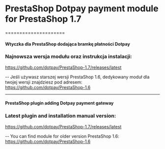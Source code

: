 # PrestaShop Dotpay payment module for  PrestaShop 1.7
=====================


#### Wtyczka dla PrestaShop dodająca bramkę płatności Dotpay ####


### Najnowsza wersja modułu oraz instrukcja instalacji:
https://github.com/dotpay/PrestaShop-1.7/releases/latest

--
 Jeśli używasz starszej wersji PrestaShop 1.6, dedykowany moduł dla twojej wersji znajdziesz pod adresem: 
 https://github.com/dotpay/PrestaShop-1.6

---------------------------------------

#### PrestaShop plugin adding Dotpay payment gateway ####


### Latest plugin and installation manual version:
https://github.com/dotpay/PrestaShop-1.7/releases/latest


--
You can find module for older version PrestaShop 1.6: 
https://github.com/dotpay/PrestaShop-1.6
